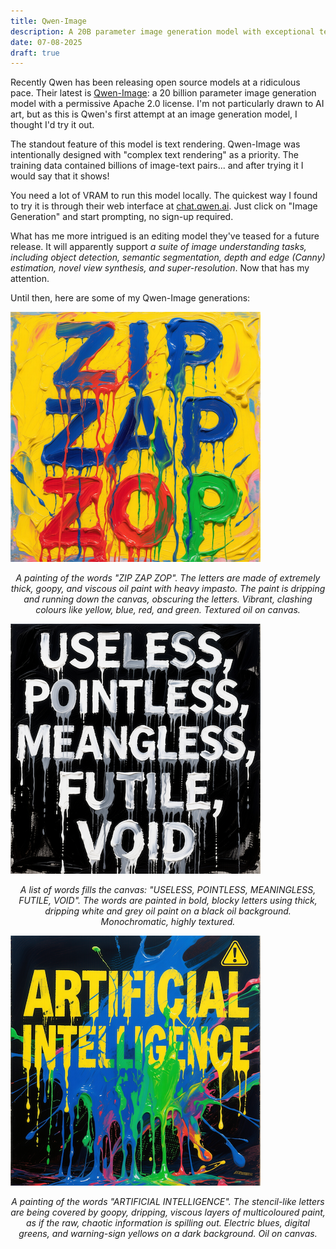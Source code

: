 ```yaml
---
title: Qwen-Image
description: A 20B parameter image generation model with exceptional text rendering
date: 07-08-2025
draft: true
---
```


Recently Qwen has been releasing open source models at a ridiculous pace. Their latest is [Qwen-Image](https://qwenlm.github.io/blog/qwen-image/): a 20 billion parameter image generation model with a permissive Apache 2.0 license. I'm not particularly drawn to AI art, but as this is Qwen's first attempt at an image generation model, I thought I'd try it out.

The standout feature of this model is text rendering. Qwen-Image was intentionally designed with "complex text rendering" as a priority. The training data contained billions of image-text pairs... and after trying it I would say that it shows!

You need a lot of VRAM to run this model locally. The quickest way I found to try it is through their web interface at [chat.qwen.ai](https://chat.qwen.ai/). Just click on "Image Generation" and start prompting, no sign-up required.

What has me more intrigued is an editing model they've teased for a future release. It will apparently support _a suite of image understanding tasks, including object detection, semantic segmentation, depth and edge (Canny) estimation, novel view synthesis, and super-resolution_. Now that has my attention.

Until then, here are some of my Qwen-Image generations:

![Zip Zap Zop](../../img/qwen-image-1.png)

<div align="center"><i>A painting of the words "ZIP ZAP ZOP". The letters are made of extremely thick, goopy, and viscous oil paint with heavy impasto. The paint is dripping and running down the canvas, obscuring the letters. Vibrant, clashing colours like yellow, blue, red, and green. Textured oil on canvas.</i></div>

![Useless](../../img/qwen-image-2.png)

<div align="center"><i>A list of words fills the canvas: "USELESS, POINTLESS, MEANINGLESS, FUTILE, VOID". The words are painted in bold, blocky letters using thick, dripping white and grey oil paint on a black oil background. Monochromatic, highly textured.</i></div>

![Artificial Intelligence](../../img/qwen-image-3.png)

<div align="center"><i>A painting of the words "ARTIFICIAL INTELLIGENCE". The stencil-like letters are being covered by goopy, dripping, viscous layers of multicoloured paint, as if the raw, chaotic information is spilling out. Electric blues, digital greens, and warning-sign yellows on a dark background. Oil on canvas.</i></div>
